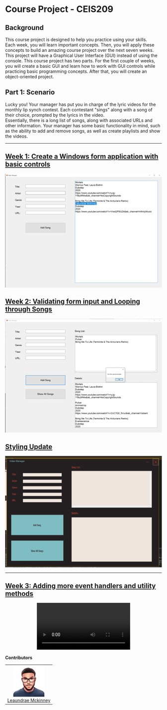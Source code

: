 # Course Project - CEIS209

## Background
This course project is designed to help you practice using your skills.  
Each week, you will learn important concepts.  Then, you will apply these concepts 
to build an amazing course project over the next seven weeks. This project 
will have a Graphical User Interface (GUI) instead of using the console. This course 
project has two parts. For the first couple of weeks, you will create a basic GUI and 
learn how to work with GUI controls while practicing basic programming concepts. 
After that, you will create an object-oriented project.  

## Part 1: Scenario
Lucky you!  Your manager has put you in charge of the lyric videos for the monthly lip synch contest. 
Each contestant "sings" along with a song of their choice, prompted by the lyrics in the video.  
Essentially, there is a long list of songs, along with associated URLs and other information. 
Your manager has some basic functionality in mind, such as the ability to add and remove songs, as 
well as create playlists and show the videos.  

<hr>

## <u>Week 1: Create a Windows form application with basic controls</u>

<p align='center'>
    <img src=public/img/mainForm.png />
</p>

## <u>Week 2: Validating form input and Looping through Songs</u>

<p align='center'>
    <img src=public/img/mainForm_2.png />
</p>

## <u>Styling Update</u>
   
<p align='center'>
    <img src=public/img/post_styling.gif />
</p>
<hr>

## <u>Week 3: Adding more event handlers and utility methods</u>

<p align="center">
    <video src=public/data/week_3.mp4 />
</p>

**Contributors**
<table align="center">
    <tr>
        <td align="center">
            <img src=public/img/Leaundrae.png width="100px">
            <br/>
            <a href="https://www.linkedin.com/in/leaundrae-mckinney/" alt="Leaundrae Mckinney">Leaundrae Mckinney</a>
        </td>
    </tr>
</table>
